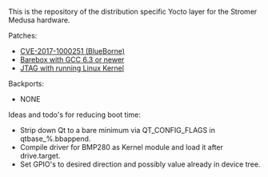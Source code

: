 This is the repository of the distribution specific Yocto layer for the Stromer Medusa hardware.

Patches:
- [CVE-2017-1000251 (BlueBorne)](https://git.kernel.org/pub/scm/linux/kernel/git/torvalds/linux.git/commit/?id=e860d2c904d1a9f38a24eb44c9f34b8f915a6ea3)
- [Barebox with GCC 6.3 or newer](http://lists.infradead.org/pipermail/barebox/2017-May/030156.html)
- [JTAG with running Linux Kernel](https://community.nxp.com/thread/376786)

Backports:
- NONE

Ideas and todo's for reducing boot time:
- Strip down Qt to a bare minimum via QT_CONFIG_FLAGS in qtbase_%.bbappend.
- Compile driver for BMP280 as Kernel module and load it after drive.target.
- Set GPIO's to desired direction and possibly value already in device tree.
